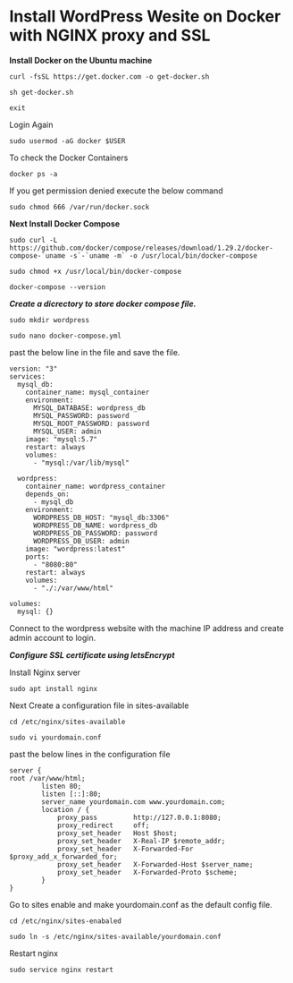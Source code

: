 # Install WordPress Wesite on Docker with NGINX proxy and SSL

****Install Docker on the Ubuntu machine****  
```
curl -fsSL https://get.docker.com -o get-docker.sh
````
```
sh get-docker.sh
````
```
exit
````
Login Again

```
sudo usermod -aG docker $USER 
````
To check the Docker Containers
```
docker ps -a
````
If you get permission denied execute the below command
```
sudo chmod 666 /var/run/docker.sock
````

****Next Install Docker Compose****
```
sudo curl -L https://github.com/docker/compose/releases/download/1.29.2/docker-compose-`uname -s`-`uname -m` -o /usr/local/bin/docker-compose
````
```
sudo chmod +x /usr/local/bin/docker-compose
````
```
docker-compose --version
````
***Create a dicrectory to store docker compose file.***

```
sudo mkdir wordpress
````
```
sudo nano docker-compose.yml
````

past the below line in the file and save the file.

```
version: "3"
services:
  mysql_db:
    container_name: mysql_container
    environment:
      MYSQL_DATABASE: wordpress_db
      MYSQL_PASSWORD: password
      MYSQL_ROOT_PASSWORD: password
      MYSQL_USER: admin
    image: "mysql:5.7"
    restart: always
    volumes:
      - "mysql:/var/lib/mysql"

  wordpress:
    container_name: wordpress_container
    depends_on:
      - mysql_db
    environment:
      WORDPRESS_DB_HOST: "mysql_db:3306"
      WORDPRESS_DB_NAME: wordpress_db
      WORDPRESS_DB_PASSWORD: password
      WORDPRESS_DB_USER: admin
    image: "wordpress:latest"
    ports:
      - "8080:80"
    restart: always
    volumes:
      - "./:/var/www/html"

volumes:
  mysql: {}

````
Connect to the wordpress website with the machine IP address and create admin account to login.

***Configure SSL certificate using letsEncrypt***

Install Nginx server

```
sudo apt install nginx
````
Next Create a configuration file in sites-available

```
cd /etc/nginx/sites-available
````
```
sudo vi yourdomain.conf
````

past the below lines in the configuration file

```
server {
root /var/www/html;
        listen 80; 
        listen [::]:80;
        server_name yourdomain.com www.yourdomain.com;
        location / {
            proxy_pass         http://127.0.0.1:8080;
            proxy_redirect     off;
            proxy_set_header   Host $host;
            proxy_set_header   X-Real-IP $remote_addr;
            proxy_set_header   X-Forwarded-For $proxy_add_x_forwarded_for;
            proxy_set_header   X-Forwarded-Host $server_name;
            proxy_set_header   X-Forwarded-Proto $scheme;
        }
}
````

Go to sites enable and make yourdomain.conf as the default config file.

```
cd /etc/nginx/sites-enabaled
````

```
sudo ln -s /etc/nginx/sites-available/yourdomain.conf
````

Restart nginx
```
sudo service nginx restart
````



